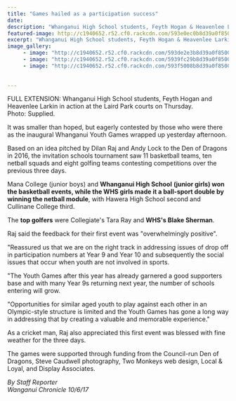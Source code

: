 ```yaml
---
title: "Games hailed as a participation success"
date: 
description: "Whanganui High School students, Feyth Hogan & Heavenlee Larkin in action at the Laird Park courts on Thursday as part of the inaugural Whanganui Youth Games that wrapped up yesterday afternoon..."
featured-image: http://c1940652.r52.cf0.rackcdn.com/593e0ec0b8d39a0f85000603/Untitled-1.jpg
excerpt: "Whanganui High School students, Feyth Hogan & Heavenlee Larkin in action at the Laird Park courts on Thursday as part of the inaugural Whanganui Youth Games that wrapped up yesterday afternoon."
image_gallery:
     - image: "http://c1940652.r52.cf0.rackcdn.com/593de2e3b8d39a0f850005f2/gold-medal-for-Jun-A1.gif"
     - image: "http://c1940652.r52.cf0.rackcdn.com/5939fc29b8d39a0f85000498/Blake-Sherman-gold.jpg"
     - image: "http://c1940652.r52.cf0.rackcdn.com/593f5008b8d39a0f8500074d/chron-of-boy-with-ball.jpg"
    
    
---
```


<p><span>FULL EXTENSION: Whanganui High School students, Feyth Hogan and Heavenlee Larkin in action at the Laird Park courts on Thursday.<br />Photo: Supplied.</span></p>
<p class="element element-paragraph">It was smaller than hoped, but eagerly contested by those who were there as the inaugural Whanganui Youth Games wrapped up yesterday afternoon.</p>
<p class="element element-paragraph">Based on an idea pitched by Dilan Raj and Andy Lock to the Den of Dragons in 2016, the invitation schools tournament saw 11 basketball teams, ten netball squads and eight golfing teams contesting competitions over the previous three days.</p>
<p class="element element-paragraph">Mana College (junior boys) and <strong>Whanganui High School</strong> <strong>(junior girls) won the basketball events, while the WHS girls made it a ball-sport double by winning the netball module</strong>, with Hawera High School second and Cullinane College third.</p>
<p class="element element-paragraph">The <strong>top golfers</strong> were Collegiate's Tara Ray and <strong>WHS's Blake Sherman</strong>.</p>
<p class="element element-paragraph">Raj said the feedback for their first event was "overwhelmingly positive".</p>
<p class="element element-paragraph">"Reassured us that we are on the right track in addressing issues of drop off in participation numbers at Year 9 and Year 10 and subsequently the social issues that occur when youth are not involved in sports.</p>
<p class="element element-paragraph">"The Youth Games after this year has already garnered a good supporters base and with many Year 9s returning next year, the number of schools entering will grow.</p>
<p class="element element-paragraph">"Opportunities for similar aged youth to play against each other in an Olympic-style structure is limited and the Youth Games has gone a long way in addressing that by creating a valuable and memorable experience."</p>
<p class="element element-paragraph">As a cricket man, Raj also appreciated this first event was blessed with fine weather for the three days.</p>
<p class="element element-paragraph">The games were supported through funding from the Council-run Den of Dragons, Steve Caudwell photography, Two Monkeys web design, Local &amp; Loyal, and Display Associates.</p>
<p><em>By Staff Reporter<br />Wanganui Chronicle 10/6/17</em></p>

